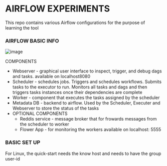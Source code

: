 # AIRFLOW EXPERIMENTS 
This repo contains various Airflow configurations for the purpose of learning the tool

### AIRFLOW BASIC INFO 
![image](https://github.com/user-attachments/assets/8b9b2a69-1d05-4765-82d9-5f27e9d6077a)

COMPONENTS 
- Webserver - graphical user interface to inspect, trigger, and debug dags and tasks. available on localhost8080
- Scheduler - schedules jobs. Triggers and schedules workflows. Submits tasks to the executor to run. Monitors all tasks and dags and then triggers tasks instances once their dependencies are complete
- Worker - component that executes the tasks assigned by the scheduler
- Metadata DB - backend to airflow. Used by the Scheduler, Executer and Webserver to store the status of the tasks
- OPTIONAL COMPONENTS
  - Reddis service - message broker that for frowards messages from the scheduler to worker
  - Flower App - for monitoring the workers available on localhost: 5555
  
### BASIC SET UP

For Linux, the quick-start needs the know host and needs to have the group user-id 


